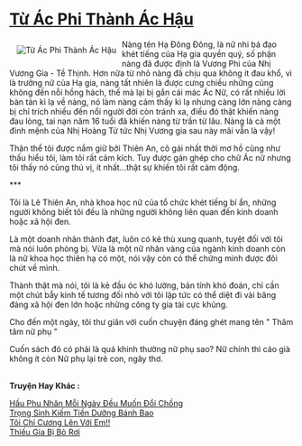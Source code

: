 <a href="https://utruyen.com/tu-ac-phi-thanh-ac-hau/22330/" title="Từ Ác Phi Thành Ác Hậu"><h1>Từ Ác Phi Thành Ác Hậu</h1></a><div style="display:table"><img align="right" style="float: left; padding: 10px;" src="https://utruyen.com/images/story/200x260/tu-ac-phi-thanh-ac-hau.jpg" alt="Từ Ác Phi Thành Ác Hậu">Nàng tên Hạ Đông Đông, là nữ nhi bá đạo khét tiếng của Hạ gia quyền quý, số phận nàng đã được định là Vương Phi của Nhị Vương Gia - Tề Thịnh. Hơn nữa từ nhỏ nàng đã chịu qua không ít đau khổ, vì là trưởng nữ của Hạ gia, nàng tất nhiên là được cưng chiều những cũng không đến nỗi hồng hách, thế mà lại bị gắn cái mác Ác Nữ, có rất nhiều lời bàn tán kì lạ về nàng, nó làm nàng cảm thấy kì lạ nhưng càng lớn nàng càng bị chỉ trích nhiều đến nổi người đời còn tránh xa, điều đó thật khiến nàng đau lòng, tai nạn năm 16 tuổi đã khiến nàng từ trần từ lâu. Nàng là cả một đinh mệnh của Nhị Hoàng Tử tức Nhị Vương gia sau này mãi vẫn là vậy!<p></p>Thân thể tôi được nắm giữ bởi Thiên An, cô gái nhất thời mơ hồ cũng như thấu hiểu tôi, làm tôi rất cảm kích. Tuy được gán ghép cho chữ Ác nữ nhưng tôi thấy nó cũng thú vị, ít nhất...thật sự khiến tôi rất cảm động.<p></p>***<p></p>Tôi là Lê Thiên An, nhà khoa học nữ của tổ chức khét tiếng bí ẩn, những người không biết tôi đều là những người không liên quan đến kinh doanh hoặc xã hội đen.<p></p>Là một doanh nhân thành đạt, luôn có kẻ thù xung quanh, tuyệt đối với tôi mà nói luôn phòng bị. Vừa là một nữ nhân vàng của ngành kinh doanh còn là nữ khoa học thiên hạ có một, nói vậy còn có thể chứng minh được đôi chút về mình.<p></p>Thành thật mà nói, tôi là kẻ đầu óc khó lường, bản tính khó đoán, chỉ cần một chút bẫy kinh tế tương đối nhỏ với tôi lập tức có thể diệt đi vài băng đảng xã hội đen lớn hoặc những công ty gia tài cực khủng.<p></p>Cho đến một ngày, tôi thư giãn với cuốn chuyện đáng ghét mang tên " Thâm tâm nữ phụ "<p></p>Cuốn sách đó có phải là quá khinh thường nữ phụ sao? Nữ chính thì cáo già không ít còn Nữ phụ lại trẻ con, ngây thơ.</div><p><br><b>Truyện Hay Khác :</b></p><a href="https://utruyen.com/hau-phu-nhan-moi-ngay-deu-muon-doi-chong/19263/" alt="Hầu Phu Nhân Mỗi Ngày Đều Muốn Đổi Chồng">Hầu Phu Nhân Mỗi Ngày Đều Muốn Đổi Chồng</a><br/><a href="https://github.com/quanluxury/dammy/tree/master/truyenhay/21385/" alt="Trọng Sinh Kiếm Tiền Dưỡng Bánh Bao">Trọng Sinh Kiếm Tiền Dưỡng Bánh Bao</a><br/><a href="https://github.com/quanluxury/ngontinhhot/tree/master/truyenhay/16967/" alt="Tôi Chỉ Cương Lên Với Em!!">Tôi Chỉ Cương Lên Với Em!!</a><br/><a href="https://github.com/quanluxury/truyenhot/tree/master/truyenhay/2125/" alt="Thiếu Gia Bị Bỏ Rơi">Thiếu Gia Bị Bỏ Rơi</a><br/>